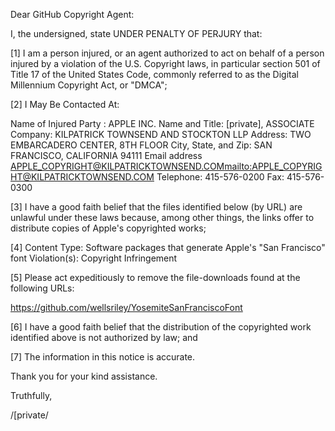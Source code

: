 Dear GitHub Copyright Agent:

I, the undersigned, state UNDER PENALTY OF PERJURY that:

[1] I am a person injured, or an agent authorized to act on behalf of a person injured by a violation of the U.S. Copyright laws, in particular section 501 of Title 17 of the United States Code, commonly referred to as the Digital Millennium Copyright Act, or "DMCA";

[2] I May Be Contacted At:

Name of Injured Party : APPLE INC.
Name and Title: [private], ASSOCIATE
Company: KILPATRICK TOWNSEND AND STOCKTON LLP
Address: TWO EMBARCADERO CENTER, 8TH FLOOR
City, State, and Zip: SAN FRANCISCO, CALIFORNIA 94111
Email address APPLE_COPYRIGHT@KILPATRICKTOWNSEND.COM<mailto:APPLE_COPYRIGHT@KILPATRICKTOWNSEND.COM>
Telephone: 415-576-0200
Fax: 415-576-0300

[3] I have a good faith belief that the files identified below (by URL) are unlawful under these laws because, among other things, the links offer to distribute copies of Apple's copyrighted works;

[4] Content Type: Software packages that generate Apple's "San Francisco" font
Violation(s): Copyright Infringement

[5] Please act expeditiously to remove the file-downloads found at the following URLs:

https://github.com/wellsriley/YosemiteSanFranciscoFont

[6] I have a good faith belief that the distribution of the copyrighted work identified above is not authorized by law; and

[7] The information in this notice is accurate.

Thank you for your kind assistance.

Truthfully,

/[private/
